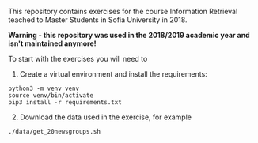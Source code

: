 This repository contains exercises for the course Information Retrieval teached to Master Students in Sofia University in 2018.

**Warning - this repository was used in the 2018/2019 academic year and isn't maintained anymore!**

To start with the exercises you will need to

1. Create a virtual environment and install the requirements:
```
python3 -m venv venv
source venv/bin/activate
pip3 install -r requirements.txt
```
2. Download the data used in the exercise, for example
```
./data/get_20newsgroups.sh
```
